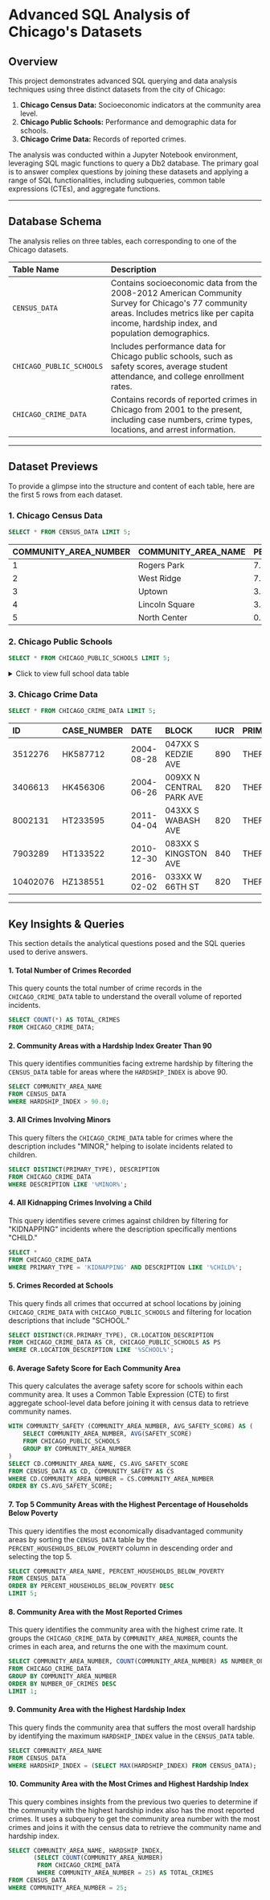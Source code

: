 # Advanced SQL Analysis of Chicago's Datasets

## Overview

This project demonstrates advanced SQL querying and data analysis techniques using three distinct datasets from the city of Chicago:
1.  **Chicago Census Data:** Socioeconomic indicators at the community area level.
2.  **Chicago Public Schools:** Performance and demographic data for schools.
3.  **Chicago Crime Data:** Records of reported crimes.

The analysis was conducted within a Jupyter Notebook environment, leveraging SQL magic functions to query a Db2 database. The primary goal is to answer complex questions by joining these datasets and applying a range of SQL functionalities, including subqueries, common table expressions (CTEs), and aggregate functions.

---

## Database Schema

The analysis relies on three tables, each corresponding to one of the Chicago datasets.

| Table Name | Description |
| :--- | :--- |
| `CENSUS_DATA` | Contains socioeconomic data from the 2008-2012 American Community Survey for Chicago's 77 community areas. Includes metrics like per capita income, hardship index, and population demographics. |
| `CHICAGO_PUBLIC_SCHOOLS` | Includes performance data for Chicago public schools, such as safety scores, average student attendance, and college enrollment rates. |
| `CHICAGO_CRIME_DATA` | Contains records of reported crimes in Chicago from 2001 to the present, including case numbers, crime types, locations, and arrest information. |

---

## Dataset Previews

To provide a glimpse into the structure and content of each table, here are the first 5 rows from each dataset.

### 1. Chicago Census Data

```sql
SELECT * FROM CENSUS_DATA LIMIT 5;
```

| COMMUNITY_AREA_NUMBER | COMMUNITY_AREA_NAME | PERCENT_OF_HOUSING_CROWDED | PERCENT_HOUSEHOLDS_BELOW_POVERTY | PERCENT_AGED_16_UNEMPLOYED | PERCENT_AGED_25_WITHOUT_HIGH_SCHOOL_DIPLOMA | PERCENT_AGED_UNDER_18_OR_OVER_64 | PER_CAPITA_INCOME | HARDSHIP_INDEX |
| :--- | :--- | :--- | :--- | :--- | :--- | :--- | :--- | :--- |
| 1 | Rogers Park | 7.7 | 23.6 | 8.7 | 18.2 | 27.5 | 23939 | 39 |
| 2 | West Ridge | 7.8 | 17.2 | 8.8 | 20.8 | 38.5 | 23040 | 46 |
| 3 | Uptown | 3.8 | 24.0 | 8.9 | 11.8 | 22.2 | 35787 | 20 |
| 4 | Lincoln Square | 3.4 | 10.9 | 8.2 | 13.4 | 25.5 | 37524 | 17 |
| 5 | North Center | 0.3 | 7.5 | 5.2 | 4.5 | 26.2 | 57123 | 6 |

### 2. Chicago Public Schools

```sql
SELECT * FROM CHICAGO_PUBLIC_SCHOOLS LIMIT 5;
```

<details>
<summary>Click to view full school data table</summary>

| School_ID | NAME_OF_SCHOOL | Elementary, Middle, or High School | ... |
|-----------|----------------|-------------------------------------|-----|
| 610038 | Abraham Lincoln Elementary School | ES | ... |
</details>

### 3. Chicago Crime Data

```sql
SELECT * FROM CHICAGO_CRIME_DATA LIMIT 5;
```

| ID | CASE_NUMBER | DATE | BLOCK | IUCR | PRIMARY_TYPE | DESCRIPTION | LOCATION_DESCRIPTION | ARREST | DOMESTIC | BEAT | DISTRICT | WARD | COMMUNITY_AREA_NUMBER | FBICODE | X_COORDINATE | Y_COORDINATE | YEAR | LATITUDE | LONGITUDE | LOCATION |
| :--- | :--- | :--- | :--- | :--- | :--- | :--- | :--- | :--- | :--- | :--- | :--- | :--- | :--- | :--- | :--- | :--- | :--- | :--- | :--- | :--- |
| 3512276 | HK587712 | 2004-08-28 | 047XX S KEDZIE AVE | 890 | THEFT | FROM BUILDING | SMALL RETAIL STORE | 0 | 0 | 911 | 9 | 14.0 | 58.0 | 6 | 1155838.0 | 1873050.0 | 2004 | 41.8074405 | -87.70395585 | (41.8074405, -87.703955849) |
| 3406613 | HK456306 | 2004-06-26 | 009XX N CENTRAL PARK AVE | 820 | THEFT | $500 AND UNDER | OTHER | 0 | 0 | 1112 | 11 | 27.0 | 23.0 | 6 | 1152206.0 | 1906127.0 | 2004 | 41.89827996 | -87.71640551 | (41.898279962, -87.716405505) |
| 8002131 | HT233595 | 2011-04-04 | 043XX S WABASH AVE | 820 | THEFT | $500 AND UNDER | NURSING HOME/RETIREMENT HOME | 0 | 0 | 221 | 2 | 3.0 | 38.0 | 6 | 1177436.0 | 1876313.0 | 2011 | 41.81593313 | -87.62464213 | (41.815933131, -87.624642127) |
| 7903289 | HT133522 | 2010-12-30 | 083XX S KINGSTON AVE | 840 | THEFT | FINANCIAL ID THEFT: OVER $300 | RESIDENCE | 0 | 0 | 423 | 4 | 7.0 | 46.0 | 6 | 1194622.0 | 1850125.0 | 2010 | 41.74366532 | -87.56246276 | (41.743665322, -87.562462756) |
| 10402076 | HZ138551 | 2016-02-02 | 033XX W 66TH ST | 820 | THEFT | $500 AND UNDER | ALLEY | 0 | 0 | 831 | 8 | 15.0 | 66.0 | 6 | 1155240.0 | 1860661.0 | 2016 | 41.7734553 | -87.70648047 | (41.773455295, -87.706480471) |

---

## Key Insights & Queries

This section details the analytical questions posed and the SQL queries used to derive answers.

#### 1. Total Number of Crimes Recorded
This query counts the total number of crime records in the `CHICAGO_CRIME_DATA` table to understand the overall volume of reported incidents.

```sql
SELECT COUNT(*) AS TOTAL_CRIMES
FROM CHICAGO_CRIME_DATA;
```

#### 2. Community Areas with a Hardship Index Greater Than 90
This query identifies communities facing extreme hardship by filtering the `CENSUS_DATA` table for areas where the `HARDSHIP_INDEX` is above 90.

```sql
SELECT COMMUNITY_AREA_NAME
FROM CENSUS_DATA
WHERE HARDSHIP_INDEX > 90.0;
```

#### 3. All Crimes Involving Minors
This query filters the `CHICAGO_CRIME_DATA` table for crimes where the description includes "MINOR," helping to isolate incidents related to children.

```sql
SELECT DISTINCT(PRIMARY_TYPE), DESCRIPTION
FROM CHICAGO_CRIME_DATA
WHERE DESCRIPTION LIKE '%MINOR%';
```

#### 4. All Kidnapping Crimes Involving a Child
This query identifies severe crimes against children by filtering for "KIDNAPPING" incidents where the description specifically mentions "CHILD."

```sql
SELECT *
FROM CHICAGO_CRIME_DATA
WHERE PRIMARY_TYPE = 'KIDNAPPING' AND DESCRIPTION LIKE '%CHILD%';
```

#### 5. Crimes Recorded at Schools
This query finds all crimes that occurred at school locations by joining `CHICAGO_CRIME_DATA` with `CHICAGO_PUBLIC_SCHOOLS` and filtering for location descriptions that include "SCHOOL."

```sql
SELECT DISTINCT(CR.PRIMARY_TYPE), CR.LOCATION_DESCRIPTION
FROM CHICAGO_CRIME_DATA AS CR, CHICAGO_PUBLIC_SCHOOLS AS PS
WHERE CR.LOCATION_DESCRIPTION LIKE '%SCHOOL%';
```

#### 6. Average Safety Score for Each Community Area
This query calculates the average safety score for schools within each community area. It uses a Common Table Expression (CTE) to first aggregate school-level data before joining it with census data to retrieve community names.

```sql
WITH COMMUNITY_SAFETY (COMMUNITY_AREA_NUMBER, AVG_SAFETY_SCORE) AS (
    SELECT COMMUNITY_AREA_NUMBER, AVG(SAFETY_SCORE)
    FROM CHICAGO_PUBLIC_SCHOOLS
    GROUP BY COMMUNITY_AREA_NUMBER
)
SELECT CD.COMMUNITY_AREA_NAME, CS.AVG_SAFETY_SCORE
FROM CENSUS_DATA AS CD, COMMUNITY_SAFETY AS CS
WHERE CD.COMMUNITY_AREA_NUMBER = CS.COMMUNITY_AREA_NUMBER
ORDER BY CS.AVG_SAFETY_SCORE;
```

#### 7. Top 5 Community Areas with the Highest Percentage of Households Below Poverty
This query identifies the most economically disadvantaged community areas by sorting the `CENSUS_DATA` table by the `PERCENT_HOUSEHOLDS_BELOW_POVERTY` column in descending order and selecting the top 5.

```sql
SELECT COMMUNITY_AREA_NAME, PERCENT_HOUSEHOLDS_BELOW_POVERTY
FROM CENSUS_DATA
ORDER BY PERCENT_HOUSEHOLDS_BELOW_POVERTY DESC
LIMIT 5;
```

#### 8. Community Area with the Most Reported Crimes
This query identifies the community area with the highest crime rate. It groups the `CHICAGO_CRIME_DATA` by `COMMUNITY_AREA_NUMBER`, counts the crimes in each area, and returns the one with the maximum count.

```sql
SELECT COMMUNITY_AREA_NUMBER, COUNT(COMMUNITY_AREA_NUMBER) AS NUMBER_OF_CRIMES
FROM CHICAGO_CRIME_DATA
GROUP BY COMMUNITY_AREA_NUMBER
ORDER BY NUMBER_OF_CRIMES DESC
LIMIT 1;
```

#### 9. Community Area with the Highest Hardship Index
This query finds the community area that suffers the most overall hardship by identifying the maximum `HARDSHIP_INDEX` value in the `CENSUS_DATA` table.

```sql
SELECT COMMUNITY_AREA_NAME
FROM CENSUS_DATA
WHERE HARDSHIP_INDEX = (SELECT MAX(HARDSHIP_INDEX) FROM CENSUS_DATA);
```

#### 10. Community Area with the Most Crimes and Highest Hardship Index
This query combines insights from the previous two queries to determine if the community with the highest hardship index also has the most reported crimes. It uses a subquery to get the community area number with the most crimes and joins it with the census data to retrieve the community name and hardship index.

```sql
SELECT COMMUNITY_AREA_NAME, HARDSHIP_INDEX,
       (SELECT COUNT(COMMUNITY_AREA_NUMBER)
        FROM CHICAGO_CRIME_DATA
        WHERE COMMUNITY_AREA_NUMBER = 25) AS TOTAL_CRIMES
FROM CENSUS_DATA
WHERE COMMUNITY_AREA_NUMBER = 25;
```
